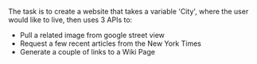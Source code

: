 The task is to create a website that takes a variable 'City', where the user would like to live, then uses 3 APIs to:

- Pull a related image from google street view
- Request a few recent articles from the New York Times
- Generate a couple of links to a Wiki Page



